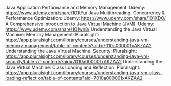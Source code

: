Java Application Performance and Memory Management: Udemy: https://www.udemy.com/share/101tYu/
Java Multithreading, Concurrency & Performance Optimization: Udemy: https://www.udemy.com/share/101XDO/
A Comprehensive Introduction to Java Virtual Machine (JVM): Udemy: https://www.udemy.com/share/101wn8/
Understanding the Java Virtual Machine: Memory Management: Pluralsight: https://app.pluralsight.com/library/courses/understanding-java-vm-memory-management/table-of-contents?aid=7010a000001xAKZAA2
Understanding the Java Virtual Machine: Security: Pluralsight: https://app.pluralsight.com/library/courses/understanding-java-vm-security/table-of-contents?aid=7010a000001xAKZAA2
Understanding the Java Virtual Machine: Class Loading and Reflection: Pluralsight: https://app.pluralsight.com/library/courses/understanding-java-vm-class-loading-reflection/table-of-contents?aid=7010a000001xAKZAA2
